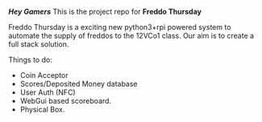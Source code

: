 ***Hey Gamers***
This is the project repo for **Freddo Thursday**

Freddo Thursday is a exciting new python3+rpi powered system to automate the supply of freddos to the 12VCo1 class.
Our aim is to create a full stack solution.

Things to do:

- Coin Acceptor
- Scores/Deposited Money database
- User Auth (NFC)
- WebGui based scoreboard.
- Physical Box.
